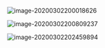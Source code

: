 ![image-20200302200018626](C:\Users\steve\AppData\Roaming\Typora\typora-user-images\image-20200302200018626.png)

![image-20200302200809237](C:\Users\steve\AppData\Roaming\Typora\typora-user-images\image-20200302200809237.png)

![image-20200302202459894](C:\Users\steve\AppData\Roaming\Typora\typora-user-images\image-20200302202459894.png)